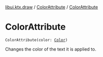 [libui.ktx.draw](../README.md) / [ColorAttribute](README.md) / [ColorAttribute](-color-attribute.md)

# ColorAttribute

`ColorAttribute(color: `[`Color`](../-color/README.md)`)`

Changes the color of the text it is applied to.


